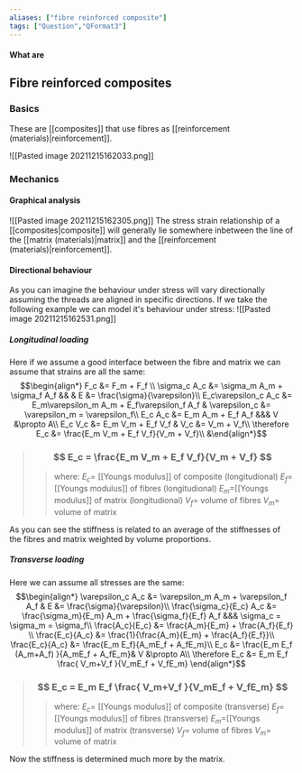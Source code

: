 ```yaml
---
aliases: ["fibre reinforced composite"]
tags: ["Question","QFormat3"]
---
```


#### What are
## Fibre reinforced composites
### Basics
These are [[composites]] that use fibres as [[reinforcement (materials)|reinforcement]].

![[Pasted image 20211215162033.png]]

### Mechanics
#### Graphical analysis
![[Pasted image 20211215162305.png]]
The stress strain relationship of a [[composites|composite]] will generally lie somewhere inbetween the line of the [[matrix (materials)|matrix]] and the [[reinforcement (materials)|reinforcement]].

#### Directional behaviour
As you can imagine the behaviour under stress will vary directionally assuming the threads are aligned in specific directions. If we take the following example we can model it's behaviour under stress:
![[Pasted image 20211215162531.png]]

##### Longitudinal loading
Here if we assume a good interface between the fibre and matrix we can assume that strains are all the same:
$$\begin{align*}
F_c &= F_m + F_f \\
\sigma_c A_c &= \sigma_m A_m + \sigma_f A_f && & E &= \frac{\sigma}{\varepsilon}\\
E_c\varepsilon_c A_c &= E_m\varepsilon_m A_m + E_f\varepsilon_f A_f & \varepsilon_c &= \varepsilon_m = \varepsilon_f\\
E_c A_c &= E_m A_m + E_f A_f &&& V &\propto A\\
E_c V_c &= E_m V_m + E_f V_f & V_c &= V_m + V_f\\
\therefore E_c &= \frac{E_m V_m + E_f V_f}{V_m + V_f}\\
&\end{align*}$$
> ### $$ E_c = \frac{E_m V_m + E_f V_f}{V_m + V_f} $$ 
>> where:
>> $E_c=$ [[Youngs modulus]] of composite (longitudional) 
>> $E_f=$ [[Youngs modulus]] of fibres (longitudional) 
>> $E_m=$[[Youngs modulus]] of matrix (longitudional) 
>> $V_f=$ volume of fibres
>> $V_m=$ volume of matrix

As you can see the stiffness is related to an average of the stiffnesses of the fibres and matrix weighted by volume proportions.

##### Transverse loading
Here we can assume all stresses are the same:
$$\begin{align*}
\varepsilon_c A_c &= \varepsilon_m A_m + \varepsilon_f A_f & E &= \frac{\sigma}{\varepsilon}\\
\frac{\sigma_c}{E_c} A_c &= \frac{\sigma_m}{E_m} A_m + \frac{\sigma_f}{E_f} A_f  &&& \sigma_c = \sigma_m = \sigma_f\\
\frac{A_c}{E_c}  &= \frac{A_m}{E_m}  + \frac{A_f}{E_f} \\
\frac{E_c}{A_c}  &= \frac{1}{\frac{A_m}{E_m}  + \frac{A_f}{E_f}}\\
\frac{E_c}{A_c}  &= \frac{E_m E_f}{A_mE_f  + A_fE_m}\\
E_c  &= \frac{E_m E_f (A_m+A_f) }{A_mE_f  + A_fE_m}& V &\propto A\\
\therefore E_c  &= E_m E_f \frac{ V_m+V_f }{V_mE_f  + V_fE_m}
\end{align*}$$
> ### $$ E_c  = E_m E_f \frac{ V_m+V_f }{V_mE_f  + V_fE_m} $$ 
>> where:
>> $E_c=$ [[Youngs modulus]] of composite (transverse) 
>> $E_f=$ [[Youngs modulus]] of fibres (transverse) 
>> $E_m=$[[Youngs modulus]] of matrix (transverse) 
>> $V_f=$ volume of fibres
>> $V_m=$ volume of matrix

Now the stiffness is determined much more by the matrix.

